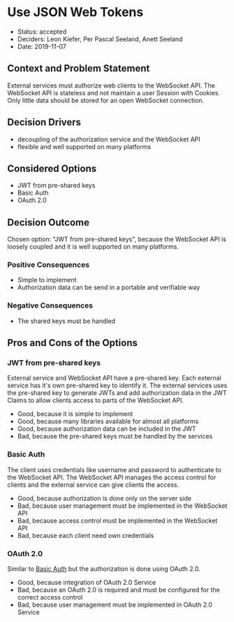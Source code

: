 # Use JSON Web Tokens

* Status: accepted
* Deciders: Leon Kiefer, Per Pascal Seeland, Anett Seeland
* Date: 2019-11-07

## Context and Problem Statement

External services must authorize web clients to the WebSocket API.
The WebSocket API is stateless and not maintain a user Session with Cookies.
Only little data should be stored for an open WebSocket connection.

## Decision Drivers <!-- optional -->

* decoupling of the authorization service and the WebSocket API
* flexible and well supported on many platforms

## Considered Options

* JWT from pre-shared keys
* Basic Auth
* OAuth 2.0

## Decision Outcome

Chosen option: "JWT from pre-shared keys", because the WebSocket API is loosely coupled and it is well supported on many platforms.

### Positive Consequences <!-- optional -->

* Simple to implement
* Authorization data can be send in a portable and verifiable way

### Negative Consequences <!-- optional -->

* The shared keys must be handled

## Pros and Cons of the Options <!-- optional -->

### JWT from pre-shared keys

External service and WebSocket API have a pre-shared key.
Each external service has it's own pre-shared key to identify it.
The external services uses the pre-shared key to generate JWTs and add authorization data in the JWT Claims to allow clients access to parts of the WebSocket API.

* Good, because it is simple to implement
* Good, because many libraries available for almost all platforms
* Good, because authorization data can be included in the JWT
* Bad, because the pre-shared keys must be handled by the services

### Basic Auth

The client uses credentials like username and password to authenticate to the WebSocket API.
The WebSocket API manages the access control for clients and the external service can give clients the access.

* Good, because authorization is done only on the server side
* Bad, because user management must be implemented in the WebSocket API
* Bad, because access control must be implemented in the WebSocket API
* Bad, because each client need own credentials

### OAuth 2.0

Similar to [Basic Auth](#basic-auth) but the authorization is done using OAuth 2.0.

* Good, because integration of OAuth 2.0 Service
* Bad, because an OAuth 2.0 is required and must be configured for the correct access control
* Bad, because user management must be implemented in OAuth 2.0 Service
